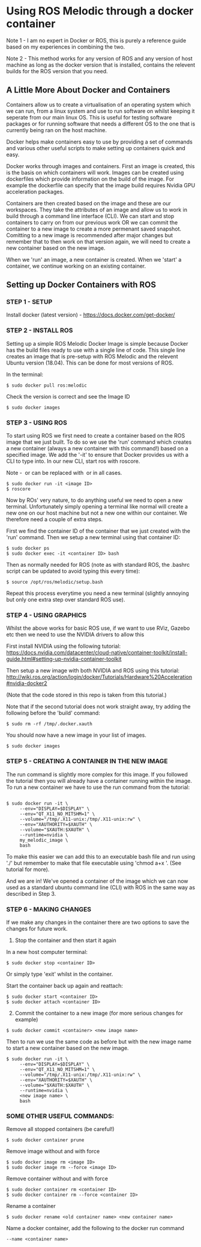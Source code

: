 # Using ROS Melodic through a docker container

Note 1 - I am no expert in Docker or ROS, this is purely a reference guide based on my experiences in combining the two.

Note 2 - This method works for any version of ROS and any version of host machine as long as the docker version that is installed, contains the relevent builds for the ROS version that you need.

## A Little More About Docker and Containers
Containers allow us to create a virtualisation of an operating system which we can run, from a linux system and use to run software on whilst keeping it seperate from our main linux OS. This is useful for testing software packages or for running software that needs a different OS to the one that is currently being ran on the host machine.

Docker helps make containers easy to use by providing a set of commands and various other useful scripts to make setting up containers quick and easy.

Docker works through images and containers. First an image is created, this is the basis on which containers will work. Images can be created using dockerfiles which provide information on the build of the image. For example the dockerfile can specify that the image build requires Nvidia GPU acceleration packages.

Containers are then created based on the image and these are our workspaces. They take the attributes of an image and allow us to work in build through a command line interface (CLI). We can start and stop containers to carry on from our previous work OR we can commit the container to a new image to create a more permenant saved snapshot. Comitting to a new image is recommended after major changes but remember that to then work on that version again, we will need to create a new container based on the new image.

When we 'run' an image, a new container is created. When we 'start' a container, we continue working on an existing container.

## Setting up Docker Containers with ROS

### STEP 1 - SETUP

Install docker (latest version) - https://docs.docker.com/get-docker/

### STEP 2 - INSTALL ROS

Setting up a simple ROS Melodic Docker Image is simple because Docker has the build files ready to use with a single line of code. This single line creates an image that is pre-setup with ROS Melodic and the relevent Ubuntu version (18.04). This can be done for most versions of ROS.

In the terminal:
```
$ sudo docker pull ros:melodic
```
Check the version is correct and see the Image ID
```
$ sudo docker images
```

### STEP 3 - USING ROS

To start using ROS we first need to create a container based on the ROS image that we just built. To do so we use the 'run' command which creates a new container (always a new container with this command!) based on a specified image. We add the '-it' to ensure that Docker provides us with a CLI to type into. In our new CLI, start ros with roscore.

Note - <image ID> or <container ID> can be replaced with <image name> or <container name> in all cases.


```
$ sudo docker run -it <image ID>
$ roscore
```

Now by ROs' very nature, to do anything useful we need to open a new terminal. Unfortunately simply opening a terminal like normal will create a new one on our host machine but not a new one within our container. We therefore need a couple of extra steps. 

First we find the container ID of the container that we just created with the 'run' command. Then we setup a new terminal using that container ID:
```
$ sudo docker ps
$ sudo docker exec -it <container ID> bash
```

Then as normally needed for ROS (note as with standard ROS, the .bashrc script can be updated to avoid typing this every time):
```
$ source /opt/ros/melodic/setup.bash
```

Repeat this process everytime you need a new terminal (slightly annoying but 
only one extra step over standard ROS use).

### STEP 4 - USING GRAPHICS
Whilst the above works for basic ROS use, if we want to use RViz, Gazebo etc then we need to use the NVIDIA drivers to allow this

First install NVIDIA using the following tutorial: https://docs.nvidia.com/datacenter/cloud-native/container-toolkit/install-guide.html#setting-up-nvidia-container-toolkit

Then setup a new image with both NVIDIA and ROS using this tutorial: http://wiki.ros.org/action/login/docker/Tutorials/Hardware%20Acceleration#nvidia-docker2

(Note that the code stored in this repo is taken from this tutorial.)

Note that if the second tutorial does not work straight away, try adding the following before the 'build' command:
```
$ sudo rm -rf /tmp/.docker.xauth
```

You should now have a new image in your list of images.
```
$ sudo docker images
```

### STEP 5 - CREATING A CONTAINER IN THE NEW IMAGE

The run command is slightly more complex for this image. If you followed the tutorial then you will already have a container running within the image. To run a new container we have to use the run command from the tutorial:
```

$ sudo docker run -it \
     --env="DISPLAY=$DISPLAY" \
     --env="QT_X11_NO_MITSHM=1" \
     --volume="/tmp/.X11-unix:/tmp/.X11-unix:rw" \
     --env="XAUTHORITY=$XAUTH" \
     --volume="$XAUTH:$XAUTH" \
     --runtime=nvidia \
     my_melodic_image \
     bash
```
     
To make this easier we can add this to an executable bash file and run using './<file name.bash>' but remember to make that file executable using 'chmod a+x <file name.bash>'. (See tutorial for more).

And we are in! We've opened a container of the image which we can now used as a standard ubuntu command line (CLI) with ROS in the same way as described in Step 3.

### STEP 6 - MAKING CHANGES

If we make any changes in the container there are two options to save the changes for future work.
1) Stop the container and then start it again

In a new host computer terminal:
```
$ sudo docker stop <container ID>
```
Or simply type 'exit' whilst in the container.

Start the container back up again and reattach:
```
$ sudo docker start <container ID>
$ sudo docker attach <container ID>
```

2) Commit the container to a new image (for more serious changes for example)
```
$ sudo docker commit <container> <new image name>
```

Then to run we use the same code as before but with the new image name to start a new container based on the new image.
```
$ sudo docker run -it \
     --env="DISPLAY=$DISPLAY" \
     --env="QT_X11_NO_MITSHM=1" \
     --volume="/tmp/.X11-unix:/tmp/.X11-unix:rw" \
     --env="XAUTHORITY=$XAUTH" \
     --volume="$XAUTH:$XAUTH" \
     --runtime=nvidia \
     <new image name> \
     bash
```

### SOME OTHER USEFUL COMMANDS:

Remove all stopped containers (be careful!)
```
$ sudo docker container prune
```

Remove image without and with force
```
$ sudo docker image rm <image ID>
$ sudo docker image rm --force <image ID>
```

Remove container without and with force
```
$ sudo docker container rm <container ID>
$ sudo docker container rm --force <container ID>
```

Rename a container
```
$ sudo docker rename <old container name> <new container name>
```

Name a docker container, add the following to the docker run command
```
--name <container name>
```






